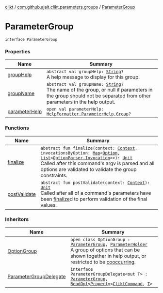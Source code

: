 [clikt](../../index.md) / [com.github.ajalt.clikt.parameters.groups](../index.md) / [ParameterGroup](./index.md)

# ParameterGroup

`interface ParameterGroup`

### Properties

| Name | Summary |
|---|---|
| [groupHelp](group-help.md) | `abstract val groupHelp: `[`String`](https://kotlinlang.org/api/latest/jvm/stdlib/kotlin/-string/index.html)`?`<br>A help message to display for this group. |
| [groupName](group-name.md) | `abstract val groupName: `[`String`](https://kotlinlang.org/api/latest/jvm/stdlib/kotlin/-string/index.html)`?`<br>The name of the group, or null if parameters in the group should not be separated from other parameters in the help output. |
| [parameterHelp](parameter-help.md) | `open val parameterHelp: `[`HelpFormatter.ParameterHelp.Group`](../../com.github.ajalt.clikt.output/-help-formatter/-parameter-help/-group/index.md)`?` |

### Functions

| Name | Summary |
|---|---|
| [finalize](finalize.md) | `abstract fun finalize(context: `[`Context`](../../com.github.ajalt.clikt.core/-context/index.md)`, invocationsByOption: `[`Map`](https://kotlinlang.org/api/latest/jvm/stdlib/kotlin.collections/-map/index.html)`<`[`Option`](../../com.github.ajalt.clikt.parameters.options/-option/index.md)`, `[`List`](https://kotlinlang.org/api/latest/jvm/stdlib/kotlin.collections/-list/index.html)`<`[`OptionParser.Invocation`](../../com.github.ajalt.clikt.parsers/-option-parser/-invocation/index.md)`>>): `[`Unit`](https://kotlinlang.org/api/latest/jvm/stdlib/kotlin/-unit/index.html)<br>Called after this command's argv is parsed and all options are validated to validate the group constraints. |
| [postValidate](post-validate.md) | `abstract fun postValidate(context: `[`Context`](../../com.github.ajalt.clikt.core/-context/index.md)`): `[`Unit`](https://kotlinlang.org/api/latest/jvm/stdlib/kotlin/-unit/index.html)<br>Called after all of a command's parameters have been [finalize](finalize.md)d to perform validation of the final values. |

### Inheritors

| Name | Summary |
|---|---|
| [OptionGroup](../-option-group/index.md) | `open class OptionGroup : `[`ParameterGroup`](./index.md)`, `[`ParameterHolder`](../../com.github.ajalt.clikt.core/-parameter-holder/index.md)<br>A group of options that can be shown together in help output, or restricted to be [cooccurring](../cooccurring.md). |
| [ParameterGroupDelegate](../-parameter-group-delegate/index.md) | `interface ParameterGroupDelegate<out T> : `[`ParameterGroup`](./index.md)`, `[`ReadOnlyProperty`](https://kotlinlang.org/api/latest/jvm/stdlib/kotlin.properties/-read-only-property/index.html)`<`[`CliktCommand`](../../com.github.ajalt.clikt.core/-clikt-command/index.md)`, `[`T`](../-parameter-group-delegate/index.md#T)`>` |
